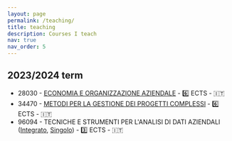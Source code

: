 ```yaml
---
layout: page
permalink: /teaching/
title: teaching
description: Courses I teach
nav: true
nav_order: 5
---
```


<!-- For now, this page is assumed to be a static description of your courses. You can convert it to a collection similar to `_projects/` so that you can have a dedicated page for each course. -->

<!-- Organize your courses by years, topics, or universities, however you like! -->

## 2023/2024 term

- 28030 - [ECONOMIA E ORGANIZZAZIONE AZIENDALE](http://www.unibo.it/it/didattica/insegnamenti/insegnamento/2023/434707) - 6️⃣ ECTS - 🇮🇹
- 34470 - [METODI PER LA GESTIONE DEI PROGETTI COMPLESSI](https://www.unibo.it/it/didattica/insegnamenti/insegnamento/2023/340351) - 6️⃣ ECTS - 🇮🇹
- 96094 - TECNICHE E STRUMENTI PER L'ANALISI DI DATI AZIENDALI ([Integrato](https://www.unibo.it/it/didattica/insegnamenti/insegnamento/2023/467763), [Singolo](https://www.unibo.it/it/didattica/insegnamenti/insegnamento/2023/486195)) - 3️⃣ ECTS - 🇮🇹
